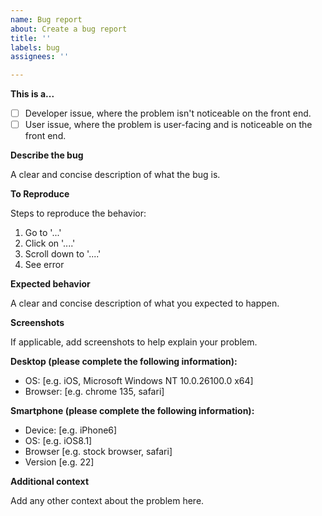 ```yaml
---
name: Bug report
about: Create a bug report
title: ''
labels: bug
assignees: ''

---
```


**This is a...**

- [ ] Developer issue, where the problem isn't noticeable on the front end.
- [ ] User issue, where the problem is user-facing and is noticeable on the front end.

**Describe the bug**

A clear and concise description of what the bug is.

**To Reproduce**

Steps to reproduce the behavior:

1. Go to '...'
2. Click on '....'
3. Scroll down to '....'
4. See error

**Expected behavior**

A clear and concise description of what you expected to happen.

**Screenshots**

If applicable, add screenshots to help explain your problem.

**Desktop (please complete the following information):**
<!--

For Windows: copy the output of `"$([Environment]::OSVersion | ForEach-Object VersionString) $(if ([Environment]::Is64BitOperatingSystem) { "x64" } else { "x86" })"` in the PowerShell console

-->
- OS: [e.g. iOS, Microsoft Windows NT 10.0.26100.0 x64]
- Browser: [e.g. chrome 135, safari]

<!-- Delete uneeded sections -->
**Smartphone (please complete the following information):**

- Device: [e.g. iPhone6]
- OS: [e.g. iOS8.1]
- Browser [e.g. stock browser, safari]
- Version [e.g. 22]

**Additional context**

Add any other context about the problem here.
